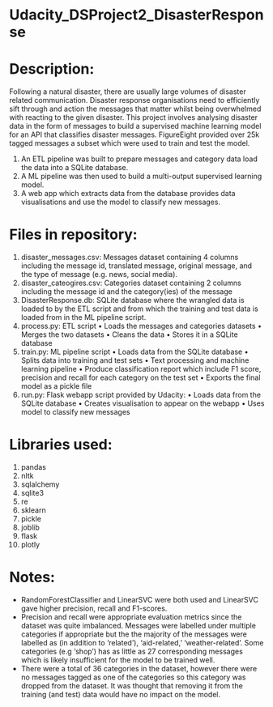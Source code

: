 # Udacity_DSProject2_DisasterResponse

# Description:
Following a natural disaster, there are usually large volumes of disaster related communication. Disaster response organisations need to efficiently sift through and action the messages that matter whilst being overwhelmed with reacting to the given disaster. This project involves analysing disaster data in the form of messages to build a supervised machine learning model for an API that classifies disaster messages. FigureEight provided over 25k tagged messages a subset which were used to train and test the model. 
1.	An ETL pipeline was built to prepare messages and category data load the data into a SQLite database.
2.	A ML pipeline was then used to build a multi-output supervised learning model. 
3.	A web app which extracts data from the database provides data visualisations and use the model to classify new messages. 

# Files in repository: 
1.	disaster_messages.csv: Messages dataset containing 4 columns including the message id, translated message, original message, and the type of message (e.g. news, social media). 
2.	disaster_cateogires.csv: Categories dataset containing 2 columns including the message id and the category(ies) of the message
3.	DisasterResponse.db: SQLite database where the wrangled data is loaded to by the ETL script and from which the training and test data is loaded from in the ML pipeline script.
4.	process.py: ETL script
•	Loads the messages and categories datasets
•	Merges the two datasets
•	Cleans the data 
•	Stores it in a SQLite database
5.	train.py: ML pipeline script
•	Loads data from the SQLite database
•	Splits data into training and test sets
•	Text processing and machine learning pipeline
•	Produce classification report which include F1 score, precision and recall for each category on the test set 
•	Exports the final model as a pickle file
6.	run.py: Flask webapp script provided by Udacity:
•	Loads data from the SQLite database
•	Creates visualisation to appear on the webapp
•	Uses model to classify new messages

# Libraries used: 
1.	pandas
2.	nltk
3.	sqlalchemy
4.	sqlite3
5.	re
6.	sklearn
7.	pickle
8.	joblib
9.	flask
10.	plotly

# Notes: 
-	RandomForestClassifier and LinearSVC were both used and LinearSVC gave higher precision, recall and F1-scores.
-	Precision and recall were appropriate evaluation metrics since the dataset was quite imbalanced. Messages were labelled under multiple categories if appropriate but the the majority of the messages were labelled as (in addition to ‘related’), ‘aid-related,’ ‘weather-related’. Some categories (e.g ‘shop’) has as little as 27 corresponding messages which is likely insufficient for the model to be trained well. 
-	There were a total of 36 categories in the dataset, however there were no messages tagged as one of the categories so this category was dropped from the dataset. It was thought that removing it from the training (and test) data would have no impact on the model.  
